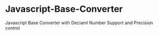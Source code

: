 # Javascript-Base-Converter
Javascript Base Converter with Deciaml Number Support and Precision control
